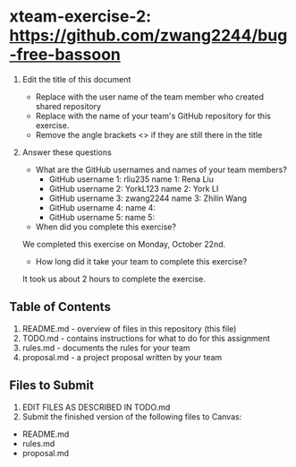 # xteam-exercise-2: https://github.com/zwang2244/bug-free-bassoon

1. Edit the title of this document
   * Replace <UserName> with the user name of the team member who created shared repository
   * Replace <GitHubRepositoryName> with the name of your team's GitHub repository for this exercise.
   * Remove the angle brackets <> if they are still there in the title

2. Answer these questions
   * What are the GitHub usernames and names of your team members?
       * GitHub username 1: rliu235       name 1: Rena Liu
       * GitHub username 2: YorkL123      name 2: York LI
       * GitHub username 3: zwang2244     name 3: Zhilin Wang
       * GitHub username 4:       name 4:
       * GitHub username 5:       name 5:
   * When did you complete this exercise?
   
   We completed this exercise on Monday, October 22nd.
   * How long did it take your team to complete this exercise? 
   
   It took us about 2 hours to complete the exercise.

## Table of Contents

1. README.md - overview of files in this repository (this file)
2. TODO.md - contains instructions for what to do for this assignment
3. rules.md - documents the rules for your team
4. proposal.md - a project proposal written by your team

## Files to Submit

1. EDIT FILES AS DESCRIBED IN TODO.md
2. Submit the finished version of the following files to Canvas:

* README.md
* rules.md
* proposal.md
